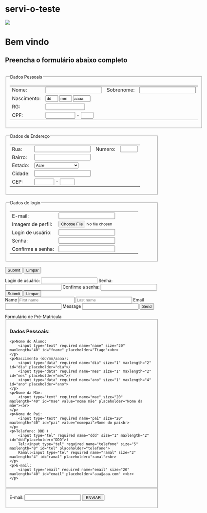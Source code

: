# servi-o-teste
<div id="app">
  <div ui-view></div>
</div>
<!DOCTYPE html>
 
<html>
 <head>
 <title> Como criar um formulário completo </title>
 <meta name="description" content="Aprenda a criar um site completo que usa formulários em HTML">
 <meta http-equiv="Content-Type" content="text/html; charset=utf-8"> 
 </head>
<img src="https://www.universidadedolivro.com.br/wp-content/uploads/2020/08/Mecanica-produto-teste-nao-comprar-p-1533242083167.jpg">
 <body>
  <h1> Bem vindo</h1> 
  <h2> Preencha o formulário abaixo completo</h2><br />

<form action="Script_do_Formulario.php" method="post">

<!-- DADOS PESSOAIS-->
<fieldset>
 <legend>Dados Pessoais</legend>
 <table cellspacing="10">
  <tr>
   <td>
    <label for="nome">Nome: </label>
   </td>
   <td align="left">
    <input type="text" name="email">
   </td>
   <td>
    <label for="sobrenome">Sobrenome: </label>
   </td>
   <td align="left">
    <input type="text" name="sobrenome">
   </td>
  </tr>
  <tr>
   <td>
    <label>Nascimento: </label>
   </td>
   <td align="left">
    <input type="text" name="dia" size="2" maxlength="2" value="dd"> 
   <input type="text" name="mes" size="2" maxlength="2" value="mm"> 
   <input type="text" name="ano" size="4" maxlength="4" value="aaaa">
   </td>
  </tr>
  <tr>
   <td>
    <label for="rg">RG: </label>
   </td>
   <td align="left">
    <input type="text" name="rg" size="13" maxlength="13"> 
   </td>
  </tr>
  <tr>
   <td>
    <label>CPF:</label>
   </td>
   <td align="left">
    <input type="text" name="cpf" size="9" maxlength="9"> - <input type="text" name="cpf2" size="2" maxlength="2">
   </td>
  </tr>
 </table>
</fieldset>

<br />
<!-- ENDEREÇO -->
<fieldset>
 <legend>Dados de Endereço</legend>
 <table cellspacing="10">

  <tr>
   <td>
    <label for="rua">Rua:</label>
   </td>
   <td align="left">
    <input type="text" name="rua">
   </td>
   <td>
    <label for="numero">Numero:</label>
   </td>
   <td align="left">
    <input type="text" name="numero" size="4">
   </td>
  </tr>
  <tr>
   <td>
    <label for="bairro">Bairro: </label>
   </td>
   <td align="left">
    <input type="text" name="bairro">
   </td>
  </tr>
  <tr>
   <td>
    <label for="estado">Estado:</label>
   </td>
   <td align="left">
    <select name="estado"> 
    <option value="ac">Acre</option> 
    <option value="al">Alagoas</option> 
    <option value="am">Amazonas</option> 
    <option value="ap">Amapá</option> 
    <option value="ba">Bahia</option> 
    <option value="ce">Ceará</option> 
    <option value="df">Distrito Federal</option> 
    <option value="es">Espírito Santo</option> 
    <option value="go">Goiás</option> 
    <option value="ma">Maranhão</option> 
    <option value="mt">Mato Grosso</option> 
    <option value="ms">Mato Grosso do Sul</option> 
    <option value="mg">Minas Gerais</option> 
    <option value="pa">Pará</option> 
    <option value="pb">Paraíba</option> 
    <option value="pr">Paraná</option> 
    <option value="pe">Pernambuco</option> 
    <option value="pi">Piauí</option> 
    <option value="rj">Rio de Janeiro</option> 
    <option value="rn">Rio Grande do Norte</option> 
    <option value="ro">Rondônia</option> 
    <option value="rs">Rio Grande do Sul</option> 
    <option value="rr">Roraima</option> 
    <option value="sc">Santa Catarina</option> 
    <option value="se">Sergipe</option> 
    <option value="sp">São Paulo</option> 
    <option value="to">Tocantins</option> 
   </select>
   </td>
  </tr>
  <tr>
   <td>
    <label for="cidade">Cidade: </label>
   </td>
   <td align="left">
    <input type="text" name="cidade">
   </td>
  </tr>
  <tr>
   <td>
    <label for="cep">CEP: </label>
   </td>
   <td align="left">
    <input type="text" name="cep" size="5" maxlength="5"> - <input type="text" name="cep2" size="3" maxlength="3">
   </td>
  </tr>
 </table>
</fieldset>
<br />

<!-- DADOS DE LOGIN -->
<fieldset>
 <legend>Dados de login</legend>
 <table cellspacing="10">
  <tr>
   <td>
    <label for="email">E-mail: </label>
   </td>
   <td align="left">
    <input type="text" name="email">
   </td>
  </tr>
  <tr>
   <td>
    <label for="imagem ">Imagem de perfil:</label>
   </td>
   <td>
    <input type="file" name="imagem" >

   </td>
  </tr>
  <tr>
   <td>
    <label for="login">Login de usuário: </label>
   </td>
   <td align="left">
    <input type="text" name="login">
   </td>
  </tr>
  <tr>
   <td>
    <label for="pass">Senha: </label>
   </td>
   <td align="left">
    <input type="password" name="pass">
   </td>
  </tr>
  <tr>
   <td>
    <label for="passconfirm">Confirme a senha: </label>
   </td>
   <td align="left">
    <input type="password" name="passconfirm">
   </td>
  </tr>
 </table>
</fieldset>
<br />
<input type="submit">
<input type="reset" value="Limpar">
</form>

 </body>
</html>
 <link
      rel="stylesheet"
      href="https://maxcdn.bootstrapcdn.com/bootstrap/4.0.0-
      beta.2/css/bootstrap.min.css" crossorigin="anonymous">
    <meta name="viewport" content="width=device-width, initial-
      scale=1">
    <link rel="icon" type="image/x-icon"
      href="favicon.ico">
  </head>
  <body>
    <div class="container">
      <app-root>
      </app- root> 
    </div>
    </pre> 
  </body>
</html>
<label for="login">Login de usuário: </label>
   </td>
   <td align="left">
    <input type="text" name="login">
   </td>
  </tr>
  <tr>
   <td>
    <label for="pass">Senha: </label>
   </td>
   <td align="left">
    <input type="password" name="pass">
   </td>
  </tr>
  <tr>
   <td>
    <label for="passconfirm">Confirme a senha: </label>
   </td>
   <td align="left">
    <input type="password" name="passconfirm">
   </td>
  </tr>
 </table>
</fieldset>
<br />
<input type="submit">
<input type="reset" value="Limpar">
</form>

 </body>
</html>
<form action="#" method="post">
  Name <input type="text" placeholder="First name"/>
  <input type="text" placeholder="Last name"/>
  Email <input type="text"/>
  Message <input type="textarea"/>
  <input type="submit" value="Send"/>
</form>
Formulário de Pré-Matrícula
  <fieldset>
  	<h3>Dados Pessoais:</h3>
  	
  	<p>Nome do Aluno:
  		<input type="text" required name="name" size="20" maxlength="40" id="fname" placeholder="Tiago"><br>
  	</p>		
  	<p>Nascimento (dd/mm/aaaa):
  		<input type="data" required name="dia" size="1" maxlength="2" id="dia" placeholder="dia">/
  		<input type="data" required name="mes" size="1" maxlength="2" id="mes" placeholder="mês">/
  		<input type="data" required name="ano" size="1" maxlength="4" id="ano" placeholder="ano">
  	</p>
  	<p>Nome da Mãe:
  		<input type="text" required name="mae" size="20" maxlength="40" id="mae" value="nome mãe" placeholder="Nome da mãe"><br>
  	</p>
  	<p>Nome do Pai:
  		<input type="text" required name="pai" size="20" maxlength="40" id="pai" value="nomepai">Nome do pai<br>
  	</p>
  	<p>Telefone: DDD (
  		<input type="tel" required name="ddd" size="1" maxlength="2" id="ddd"placeholder="DDD">)
  		Tel:<input type="tel" required name="telefone" size="5" maxlength="8" id="tel" placeholder="telefone">
  		Ramal:<input type="tel" required name="ramal" size="2" maxlength="4" id="ramal" placeholder="ramal"><br>
  	</p>
  	<p>E-mail:
  		<input type="email" required name="email" size="20" maxlength="40" id="email" placeholder="aaa@aaa.com" ><br>
  	</p>
  </fieldset>
  <fieldset>
    <html>
<head>
<script type="text/javascript">
function verifica() {
  if (document.forms[0].email.value.length == 0) {
    alert('Por favor, informe o seu EMAIL.');
	document.frmEnvia.email.focus();
    return false;
  }
  return true;
}
 
function checarEmail(){
if( document.forms[0].email.value=="" 
   || document.forms[0].email.value.indexOf('@')==-1 
     || document.forms[0].email.value.indexOf('.')==-1 )
	{
	   alert( "Por favor, informe um E-MAIL válido!" );
	   return false;
	}
}
</script>
</head>
<body>
<form method="post" action="" onSubmit="return ( verifica() )" name="frmEnvia">
   <label for="email">E-mail: </label>
   <input name="email" type="text" class="input" id="email" onblur="checarEmail();" />
   <input name="submit" type="submit" value=" ENVIAR " />
</form>
</body>
</html>
